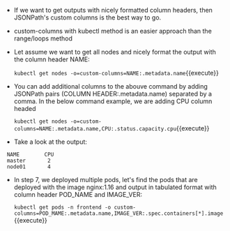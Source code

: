 - If we want to get outputs with nicely formatted column headers, then JSONPath's custom columns is the best way to go.
-  custom-columns with kubectl method is an easier approach than the range/loops method 

- Let assume we want to  get all nodes and nicely format the output with the column header NAME:

    `kubectl get nodes -o=custom-columns=NAME:.metadata.name`{{execute}}

- You can add additional columns to the abouve command by adding JSONPath pairs (COLUMN HEADER:.metadata.name) separated by a comma. In the below command example, we are adding CPU column headed

    `kubectl get nodes -o=custom-columns=NAME:.metadata.name,CPU:.status.capacity.cpu`{{execute}}

- Take a look at the  output:
   
 ```
  NAME        CPU
  master       2
  node01       4
 ```
 
- In step 7, we deployed multiple pods, let's find the pods that are deployed with the image nginx:1.16 and output in tabulated format with column header POD_NAME and IMAGE_VER:

  `kubectl get pods -n frontend -o custom-columns=POD_MAME:.metadata.name,IMAGE_VER:.spec.containers[*].image`{{execute}}